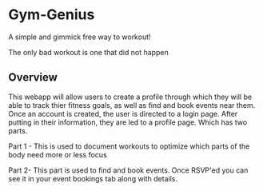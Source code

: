 # Gym-Genius
A simple and gimmick free way to workout!

The only bad workout is one that did not happen


## Overview 
This webapp will allow users to create a profile through which they will be able to track thier fitness goals, as well as find and book events near them. Once an account is created, the user is directed to a login page. After putting in their information, they are led to a profile page. Which has two parts.

Part 1 - This is used to document workouts to optimize which parts of the body need more or less focus

Part 2- This part is used to find and book events. Once RSVP'ed you can see it in your event bookings tab along with details.


